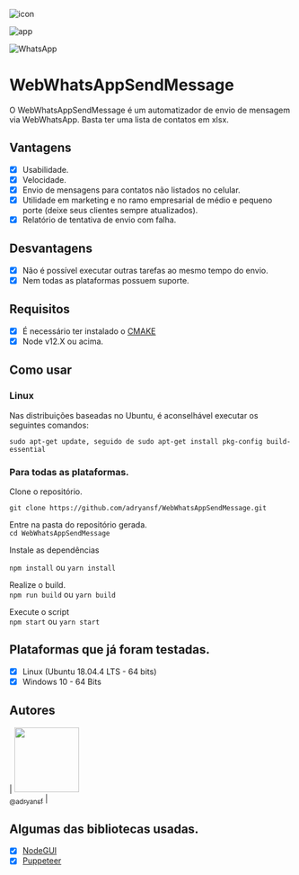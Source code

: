 <p align="center">

![icon](https://user-images.githubusercontent.com/31359652/74533815-388ca080-4f11-11ea-95c4-40185f2580f9.jpg)

![app](https://user-images.githubusercontent.com/31359652/74535485-b00fff00-4f14-11ea-9497-78b37a4eebcb.png)

![WhatsApp](https://user-images.githubusercontent.com/31359652/74535489-b0a89580-4f14-11ea-9e40-ae32b147fadb.png)

</p>

# WebWhatsAppSendMessage

O WebWhatsAppSendMessage é um automatizador de envio de mensagem via WebWhatsApp. Basta ter uma lista de contatos em xlsx.

## Vantagens

- [x] Usabilidade.
- [x] Velocidade.
- [x] Envio de mensagens para contatos não listados no celular.
- [x] Utilidade em marketing e no ramo empresarial de médio e pequeno porte (deixe seus clientes sempre atualizados).
- [x] Relatório de tentativa de envio com falha.

## Desvantagens

- [x] Não é possível executar outras tarefas ao mesmo tempo do envio.
- [x] Nem todas as plataformas possuem suporte.

## Requisitos

- [x] É necessário ter instalado o [CMAKE](https://cmake.org/download/)
- [x] Node v12.X ou acima.

## Como usar

### Linux

Nas distribuições baseadas no Ubuntu, é aconselhável executar os seguintes comandos:

`sudo apt-get update, seguido de sudo apt-get install pkg-config build-essential`

### Para todas as plataformas.

Clone o repositório.

`git clone https://github.com/adryansf/WebWhatsAppSendMessage.git`

Entre na pasta do repositório gerada.  
`cd WebWhatsAppSendMessage`

Instale as dependências

`npm install` ou `yarn install`

Realize o build.  
`npm run build` ou `yarn build`

Execute o script  
`npm start` ou `yarn start`

## Plataformas que já foram testadas.

- [x] Linux (Ubuntu 18.04.4 LTS - 64 bits)
- [x] Windows 10 - 64 Bits

## Autores

| [<img src="https://avatars3.githubusercontent.com/u/31359652?s=460&v=4" width=115><br><sub>@adryansf</sub>](https://github.com/adryansf) |

## Algumas das bibliotecas usadas.

- [x] [NodeGUI](https://github.com/nodegui/react-nodegui)
- [x] [Puppeteer](https://github.com/puppeteer/puppeteer)
